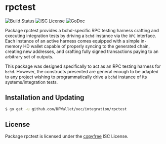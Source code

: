 rpctest
=======

[![Build Status](https://travis-ci.org/gcash/bchd.png?branch=master)](https://travis-ci.org/gcash/bchd)
[![ISC License](http://img.shields.io/badge/license-ISC-blue.svg)](http://copyfree.org)
[![GoDoc](https://img.shields.io/badge/godoc-reference-blue.svg)](http://godoc.org/github.com/DFWallet/xec/integration/rpctest)

Package rpctest provides a bchd-specific RPC testing harness crafting and
executing integration tests by driving a `bchd` instance via the `RPC`
interface. Each instance of an active harness comes equipped with a simple
in-memory HD wallet capable of properly syncing to the generated chain,
creating new addresses, and crafting fully signed transactions paying to an
arbitrary set of outputs.

This package was designed specifically to act as an RPC testing harness for
`bchd`. However, the constructs presented are general enough to be adapted to
any project wishing to programmatically drive a `bchd` instance of its
systems/integration tests.

## Installation and Updating

```bash
$ go get -u github.com/DFWallet/xec/integration/rpctest
```

## License

Package rpctest is licensed under the [copyfree](http://copyfree.org) ISC
License.

